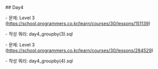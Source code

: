 \## Day4

\- 문제: Level 3 (https://school.programmers.co.kr/learn/courses/30/lessons/151139)

\- 작성 쿼리: day4\_groupby(3).sql

\- 문제: Level 3 (https://school.programmers.co.kr/learn/courses/30/lessons/284529)

\- 작성 쿼리: day4\_groupby(4).sql

